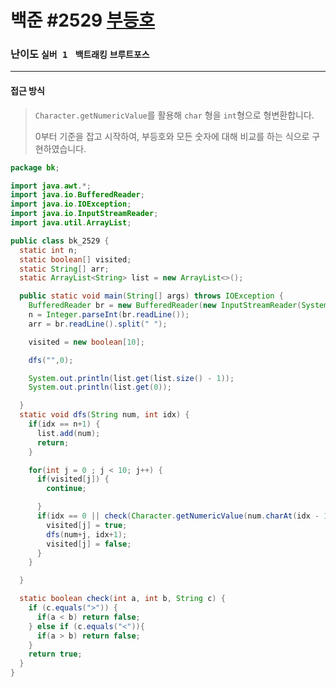 백준 #2529 [부등호](https://www.acmicpc.net/problem/2529)
=============
### 난이도 `실버 1 ` `백트래킹` `브루트포스`

------

#### 접근 방식

> `Character.getNumericValue`를 활용해 `char` 형을 `int`형으로 형변환합니다.
>
> 0부터 기준을 잡고 시작하여, 부등호와 모든 숫자에 대해 비교를 하는 식으로 구현하였습니다.

```java
package bk;

import java.awt.*;
import java.io.BufferedReader;
import java.io.IOException;
import java.io.InputStreamReader;
import java.util.ArrayList;

public class bk_2529 {
  static int n;
  static boolean[] visited;
  static String[] arr;
  static ArrayList<String> list = new ArrayList<>();

  public static void main(String[] args) throws IOException {
    BufferedReader br = new BufferedReader(new InputStreamReader(System.in));
    n = Integer.parseInt(br.readLine());
    arr = br.readLine().split(" ");

    visited = new boolean[10];

    dfs("",0);

    System.out.println(list.get(list.size() - 1));
    System.out.println(list.get(0));

  }
  static void dfs(String num, int idx) {
    if(idx == n+1) {
      list.add(num);
      return;
    }

    for(int j = 0 ; j < 10; j++) {
      if(visited[j]) {
        continue;

      }
      if(idx == 0 || check(Character.getNumericValue(num.charAt(idx - 1)), j , arr[idx-1])) {
        visited[j] = true;
        dfs(num+j, idx+1);
        visited[j] = false;
      }
    }

  }

  static boolean check(int a, int b, String c) {
    if (c.equals(">")) {
      if(a < b) return false;
    } else if (c.equals("<")){
      if(a > b) return false;
    }
    return true;
  }
}
```
